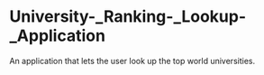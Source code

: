 # University-_Ranking-_Lookup-_Application
An application that lets the user look up the top world universities.
